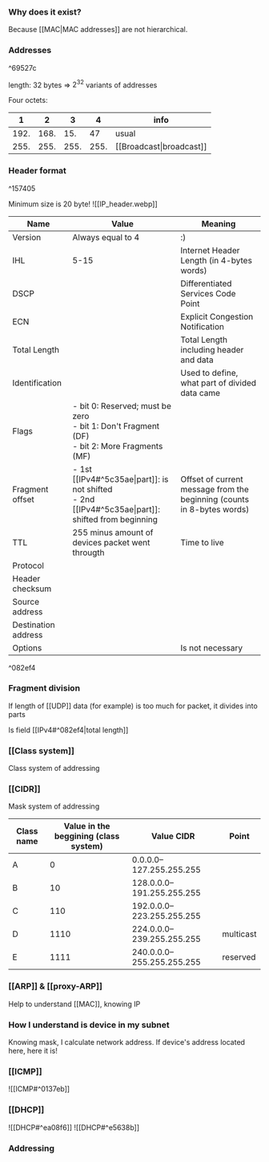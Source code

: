 ### Why does it exist?
Because [[MAC|MAC addresses]] are not hierarchical.

### Addresses

^69527c

length: 32 bytes $\Rightarrow$ $2^{32}$ variants of addresses 

Four octets:

| 1    | 2    | 3    | 4    | info                     |
| ---- | ---- | ---- | ---- | ------------------------ |
| 192. | 168. | 15.  | 47   | usual                    |
| 255. | 255. | 255. | 255. | [[Broadcast\|broadcast]] |

### Header format

^157405

Minimum size is 20 byte!
![[IP_header.webp]]

| Name                | Value                                                                                                  | Meaning                                                                |
| ------------------- | ------------------------------------------------------------------------------------------------------ | ---------------------------------------------------------------------- |
| Version             | Always equal to 4                                                                                      | :)                                                                     |
| IHL                 | 5-15                                                                                                   | Internet Header Length (in 4-bytes words)                              |
| DSCP                |                                                                                                        | Differentiated Services Code Point                                     |
| ECN                 |                                                                                                        | Explicit Congestion Notification                                       |
| Total Length        |                                                                                                        | Total Length including header and data                                 |
| Identification      |                                                                                                        | Used to define, what part of divided data came                         |
| Flags               | - bit 0: Reserved; must be zero<br>- bit 1: Don't Fragment (DF)<br>- bit 2: More Fragments (MF)        |                                                                        |
| Fragment offset     | - 1st [[IPv4#^5c35ae\|part]]:  is not shifted<br>- 2nd [[IPv4#^5c35ae\|part]]:  shifted from beginning | Offset of current message from the beginning (counts in 8-bytes words) |
| TTL                 | 255 minus amount of devices packet went througth                                                       | Time to live                                                           |
| Protocol            |                                                                                                        |                                                                        |
| Header checksum     |                                                                                                        |                                                                        |
| Source address      |                                                                                                        |                                                                        |
| Destination address |                                                                                                        |                                                                        |
| Options             |                                                                                                        | Is not necessary                                                       |

^082ef4

### Fragment division
If length of [[UDP]] data (for example) is too much for packet, it divides into parts 

Is field [[IPv4#^082ef4|total length]] 

### [[Class system]]
Class system of addressing
### [[CIDR]]
Mask system of addressing

| Class name | Value in the beggining (class system) | Value CIDR                | Point     |
| ---------- | ------------------------------------- | ------------------------- | --------- |
| A          | 0                                     | 0.0.0.0–127.255.255.255   |           |
| B          | 10                                    | 128.0.0.0–191.255.255.255 |           |
| C          | 110                                   | 192.0.0.0–223.255.255.255 |           |
| D          | 1110                                  | 224.0.0.0–239.255.255.255 | multicast |
| E          | 1111                                  | 240.0.0.0–255.255.255.255 | reserved  |
### [[ARP]] & [[proxy-ARP]]
Help to understand [[MAC]], knowing IP

### How I understand is device in my subnet
Knowing mask, I calculate network address. If device's address located here, here it is!

### [[ICMP]]
![[ICMP#^0137eb]]

### [[DHCP]]
![[DHCP#^ea08f6]] ![[DHCP#^e5638b]]
### Addressing

